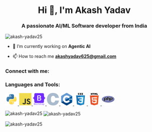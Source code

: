 <h1 align="center">Hi 👋, I'm Akash Yadav</h1>
<h3 align="center">A passionate AI/ML Software developer from India</h3>

<p align="left"> <img src="https://komarev.com/ghpvc/?username=akash-yadav25&label=Profile%20views&color=0e75b6&style=flat" alt="akash-yadav25" /> </p>

- 🌱 I’m currently working on **Agentic AI**

- 📫 How to reach me **akashyadav625@gmail.com**

<h3 align="left">Connect with me:</h3>
<p align="left">
</p>

<h3 align="left">Languages and Tools:</h3>
<p align="left"><a href="https://www.python.org" target="_blank" rel="noreferrer"> <img src="https://raw.githubusercontent.com/devicons/devicon/master/icons/python/python-original.svg" alt="python" width="40" height="40"/> </a>  <a href="https://developer.mozilla.org/en-US/docs/Web/JavaScript" target="_blank" rel="noreferrer"> <img src="https://raw.githubusercontent.com/devicons/devicon/master/icons/javascript/javascript-original.svg" alt="javascript" width="40" height="40"/> </a> <a href="https://getbootstrap.com" target="_blank" rel="noreferrer"> <img src="https://raw.githubusercontent.com/devicons/devicon/master/icons/bootstrap/bootstrap-plain-wordmark.svg" alt="bootstrap" width="40" height="40"/> </a> <a href="https://www.cprogramming.com/" target="_blank" rel="noreferrer"> <img src="https://raw.githubusercontent.com/devicons/devicon/master/icons/c/c-original.svg" alt="c" width="40" height="40"/> </a> <a href="https://www.w3schools.com/cpp/" target="_blank" rel="noreferrer"> <img src="https://raw.githubusercontent.com/devicons/devicon/master/icons/cplusplus/cplusplus-original.svg" alt="cplusplus" width="40" height="40"/> </a> <a href="https://www.w3schools.com/css/" target="_blank" rel="noreferrer"> <img src="https://raw.githubusercontent.com/devicons/devicon/master/icons/css3/css3-original-wordmark.svg" alt="css3" width="40" height="40"/> </a> <a href="https://www.w3.org/html/" target="_blank" rel="noreferrer"> <img src="https://raw.githubusercontent.com/devicons/devicon/master/icons/html5/html5-original-wordmark.svg" alt="html5" width="40" height="40"/> </a> <a href="https://www.php.net" target="_blank" rel="noreferrer"> <img src="https://raw.githubusercontent.com/devicons/devicon/master/icons/php/php-original.svg" alt="php" width="40" height="40"/> </a> </p>

<p><img align="left" src="https://github-readme-stats.vercel.app/api/top-langs?username=akash-yadav25&show_icons=true&locale=en&layout=compact" alt="akash-yadav25" /></p>

<p>&nbsp;<img align="center" src="https://github-readme-stats.vercel.app/api?username=akash-yadav25&show_icons=true&locale=en" alt="akash-yadav25" /></p>

<p><img align="center" src="https://github-readme-streak-stats.herokuapp.com/?user=akash-yadav25&" alt="akash-yadav25" /></p>
